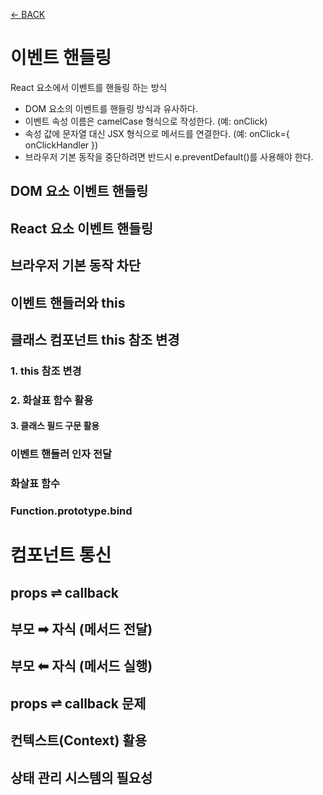 [← BACK](./README.md)

# 이벤트 핸들링

React 요소에서 이벤트를 핸들링 하는 방식

- DOM 요소의 이벤트를 핸들링 방식과 유사하다.
- 이벤트 속성 이름은 camelCase 형식으로 작성한다. (예: onClick)
- 속성 값에 문자열 대신 JSX 형식으로 메서드를 연결한다. (예: onClick={ onClickHandler })
- 브라우저 기본 동작을 중단하려면 반드시 e.preventDefault()를 사용해야 한다.

## DOM 요소 이벤트 핸들링

<!-- HTML 요소의 표준 이벤트 속성 값으로 함수를 연결합니다. -->

## React 요소 이벤트 핸들링

<!-- JSX에선 camelCase 이벤트 속성 이름에 {} 안에 함수 이름을 연결합니다. -->

## 브라우저 기본 동작 차단

<!-- 브라우저 기본 동작을 차단하려면? 이벤트 속성에 연결된 이벤트 리스너(함수)에 전달된 이벤트 객체의 preventDefault() 메서드를 사용합니다.

```javascript
```
-->

## 이벤트 핸들러와 this

<!-- 앞서 작성한 PreventBrowserDefaultAction 함수형 컴포넌트를 클래스 컴포넌트로 사용할 경우, 메서드의 this 참조(ref.)에 대해 주의가 필요합니다. 어떤 문제가 발생할 수 있는지 알아 보겠습니다. 클래스 컴포넌트로 변경한 후 Google 링크를 클릭하면 브라우저 기본 동작은 차단되지만, this 참조가 컴포넌트 인스턴스가 아닌 undefined를 출력합니다. -->

<!-- ```javascript
``` -->

## 클래스 컴포넌트 this 참조 변경

<!-- 클래스 컴포넌트의 JSX 이벤트 핸들링 구문에서 이벤트 속성에 연결된 메서드의 this 참조가 undefined일 경우 제대로 작동하지 않는 문제가 발생합니다. 이 문제를 해결하기 위한 여러가지 방법을 하나 하나 살펴봅시다. -->

### 1. this 참조 변경

<!-- JavaScript 함수는 bind() 메서드를 사용해 this 참조를 임의로 변경할 수 있습니다. 이 방법을 사용하여 메서드의 this 참조가 컴포넌트 인스턴스를 가리키도록 변경합니다. 예시를 살펴봅시다. -->

### 2. 화살표 함수 활용

<!-- 컴포넌트 메서드를 래핑하는 익명 함수(화살표 함수)를 사용하면 이벤트 발생 시 this 참조를 컴포넌트 인스턴스로 설정할 수 있습니다. 예시를 살펴봅니다. -->

#### 3. 클래스 필드 구문 활용

<!-- ES 표준에 제안된 문법인 클래스 필드 구문을 사용해 문제를 해결할 수도 있습니다. 객체의 향상된 표기법 대신 화살표 함수 방식으로 메서드를 정의하면 this 참조가 컴포넌트 인스턴스를 가리키게 됩니다. -->

### 이벤트 핸들러 인자 전달

<!-- React 컴포넌트 메서드(이벤트 리스너일 경우)에 특정 인자를 전달하는 방법은 다음의 2가지가 있습니다. -->

### 화살표 함수

<!-- 클래스 컴포넌트의 메서드를 래핑하는 화살표 함수를 이벤트 속성에 연결한 후, 아래와 같이 특정 인자를 전달할 수 있습니다. -->

### Function.prototype.bind

<!-- 클래스 컴포넌트 메서드에 특정 인자를 전달해 실행한 후, JavaScript 함수의 bind() 메서드를 사용해 this 참조를 변경합니다. -->

# 컴포넌트 통신

<!--React 클래스 컴포넌트는 컴포넌트 내에서만 접근 가능한 상태(state)를 가질 수 있어 관리가 용이하지만, 컴포넌트가 중첩되더라도 각 컴포넌트마다 개별적으로 상태를 관리하므로 상태를 공유하는 것이 까다롭습니다.

> 일반적으로 클라이언트 환경의 JavaScript는 스코프 체인에 의해 상위(부모) 영역으로 거슬러 올라가 데이터를 참조하지만, React 프로그래밍에서는 각 컴포넌트의 상태(데이터)가 스코프 체인 되지 않습니다.

보다 효과적으로 상태를 관리하기 위해서 React 프로그래밍에서는 부모(상위) 컴포넌트가 (공유가 필요한) 상태를 관리하고, 자손(하위) 컴포넌트는 부모 컴포넌트와 통신(Communication)하여 상태 공유를 처리합니다.

> React 공식 문서는 해당 내용을 상태 끌어올리기(Lifting State Up)로 기술하고 있습니다. 필자는 '상태 끌어올리기'라는 표현이 선뜻 이해하기 쉽지 않다고 판단하여, 해당 섹션 이름을 '컴포넌트(부모 ➪ 자식) 간 통신'으로 바꿔 기술했습니다.-->

## props ⇌ callback

<!-- 전달 속성(props)를 사용해 부모 컴포넌트는 자식 컴포넌트에 속성을 전달할 수 있습니다. 바꿔 말하면 자식 컴포넌트는 부모 컴포넌트로 부터 속성을 전달 받을 수 있습니다. 컴포넌트의 메서드 또한 속성이므로 props로 전달할 수 있습니다. 예를 들어 부모 컴포넌트의 메서드를 자식 컴포넌트에 전달하면 자식 컴포넌트는 전달 받은 메서드를 실행(callback)해 부모 컴포넌트의 상태를 변경할 수 있습니다. -->

## 부모 ➡︎ 자식 (메서드 전달)

<!-- 자식 컴포넌트에 전달된(1) 부모 컴포넌트 메서드(2)는 자식 컴포넌트에 의해 실행되면 부모 컴포넌트의 상태를 업데이트(3) 합니다.

```javascript
``` -->

## 부모 ⬅︎ 자식 (메서드 실행)

<!-- 자식 컴포넌트는 state를 가질 필요가 없으므로 '함수형'으로 작성합니다. 눈여겨 볼 부분은 부모 컴포넌트가 전달한 속성 props.receivedMethod 유형이 메서드라는 점입니다. 사용자에 의해 이벤트가 발생(버튼 요소 클릭) 하면 전달 받은 부모 컴포넌트의 메서드를 실행해 부모 컴포넌트의 state를 교체합니다.

```javascript
``` -->

## props ⇌ callback 문제

<!-- 불행히도 props, callback을 활용한 컴포넌트 통신 방법은 간단한 시나리오를 벗어나면 현실적이지 않습니다. 애플리케이션은 많은 컴포넌트가 상태를 가지고 있거나, 다른 컴포넌트와 공유(동기화)해 상호 작용 되어야 합니다. 하지만 애플리케이션의 상태를 컴포넌트가 개별적으로 소유하다 보니 관리의 어려움이 생기는 겁니다. 자신의 상태를 하위 컴포넌트에 전송 → 전송 → 전송, 다시 하위 컴포넌트에서 상위 컴포넌트로 콜백 ← 콜백 ← 콜백 하니 복잡하고 어려워집니다. 다시 말해 컴포넌트 간 관계가 복잡해지면 props, callback은 관리가 매우 어려워집니다. -->

## 컨텍스트(Context) 활용

<!-- React는 중첩된 컴포넌트의 데이터 공유 문제를 해결하기 위한 방법으로 컨텍스트(Context)를 제공합니다. Context를 사용하면 컴포넌트 트리로 묶인 컴포넌트 간 데이터 공유가 비교적 수월해집니다. 단, Context는 컴포넌트를 재사용하기 어렵게 만드므로 꼭 필요한 경우만 사용하는 것이 좋습니다. -->

## 상태 관리 시스템의 필요성

<!-- 상태 관리 시스템은 상태 관리의 복잡한 문제를 해결하기 위해 고안되었습니다. 상태를 각 컴포넌트가 소유하는데서 기인된 문제 해결 방안으로 모든 상태를 하나의 저장소(Store)에서 관리하도록 만드는 것입니다. 이러한 접근법은 여러가지 문제를 해결할 수 있습니다. 복잡한 컴포넌트 계층을 위/아래로 탐색하지 않고도 상태를 공유할 수 있기 때문입니다. 대표적인 상태 관리 라이브러리로 Redux, Mobx, Vuex 등이 있습니다. -->
